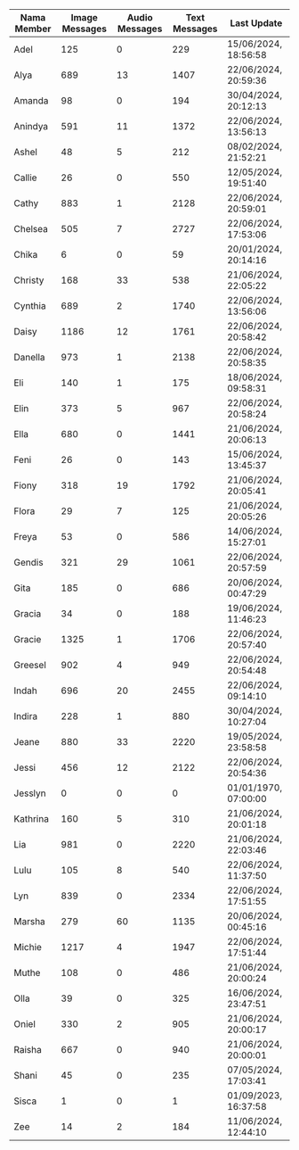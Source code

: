 | Nama Member | Image Messages | Audio Messages | Text Messages | Last Update |
| ------ | -------------- | -------------- | ------------- | ------------ |
| Adel | 125 | 0 | 229 | 15/06/2024, 18:56:58 |
| Alya | 689 | 13 | 1407 | 22/06/2024, 20:59:36 |
| Amanda | 98 | 0 | 194 | 30/04/2024, 20:12:13 |
| Anindya | 591 | 11 | 1372 | 22/06/2024, 13:56:13 |
| Ashel | 48 | 5 | 212 | 08/02/2024, 21:52:21 |
| Callie | 26 | 0 | 550 | 12/05/2024, 19:51:40 |
| Cathy | 883 | 1 | 2128 | 22/06/2024, 20:59:01 |
| Chelsea | 505 | 7 | 2727 | 22/06/2024, 17:53:06 |
| Chika | 6 | 0 | 59 | 20/01/2024, 20:14:16 |
| Christy | 168 | 33 | 538 | 21/06/2024, 22:05:22 |
| Cynthia | 689 | 2 | 1740 | 22/06/2024, 13:56:06 |
| Daisy | 1186 | 12 | 1761 | 22/06/2024, 20:58:42 |
| Danella | 973 | 1 | 2138 | 22/06/2024, 20:58:35 |
| Eli | 140 | 1 | 175 | 18/06/2024, 09:58:31 |
| Elin | 373 | 5 | 967 | 22/06/2024, 20:58:24 |
| Ella | 680 | 0 | 1441 | 21/06/2024, 20:06:13 |
| Feni | 26 | 0 | 143 | 15/06/2024, 13:45:37 |
| Fiony | 318 | 19 | 1792 | 21/06/2024, 20:05:41 |
| Flora | 29 | 7 | 125 | 21/06/2024, 20:05:26 |
| Freya | 53 | 0 | 586 | 14/06/2024, 15:27:01 |
| Gendis | 321 | 29 | 1061 | 22/06/2024, 20:57:59 |
| Gita | 185 | 0 | 686 | 20/06/2024, 00:47:29 |
| Gracia | 34 | 0 | 188 | 19/06/2024, 11:46:23 |
| Gracie | 1325 | 1 | 1706 | 22/06/2024, 20:57:40 |
| Greesel | 902 | 4 | 949 | 22/06/2024, 20:54:48 |
| Indah | 696 | 20 | 2455 | 22/06/2024, 09:14:10 |
| Indira | 228 | 1 | 880 | 30/04/2024, 10:27:04 |
| Jeane | 880 | 33 | 2220 | 19/05/2024, 23:58:58 |
| Jessi | 456 | 12 | 2122 | 22/06/2024, 20:54:36 |
| Jesslyn | 0 | 0 | 0 | 01/01/1970, 07:00:00 |
| Kathrina | 160 | 5 | 310 | 21/06/2024, 20:01:18 |
| Lia | 981 | 0 | 2220 | 21/06/2024, 22:03:46 |
| Lulu | 105 | 8 | 540 | 22/06/2024, 11:37:50 |
| Lyn | 839 | 0 | 2334 | 22/06/2024, 17:51:55 |
| Marsha | 279 | 60 | 1135 | 20/06/2024, 00:45:16 |
| Michie | 1217 | 4 | 1947 | 22/06/2024, 17:51:44 |
| Muthe | 108 | 0 | 486 | 21/06/2024, 20:00:24 |
| Olla | 39 | 0 | 325 | 16/06/2024, 23:47:51 |
| Oniel | 330 | 2 | 905 | 21/06/2024, 20:00:17 |
| Raisha | 667 | 0 | 940 | 21/06/2024, 20:00:01 |
| Shani | 45 | 0 | 235 | 07/05/2024, 17:03:41 |
| Sisca | 1 | 0 | 1 | 01/09/2023, 16:37:58 |
| Zee | 14 | 2 | 184 | 11/06/2024, 12:44:10 |
